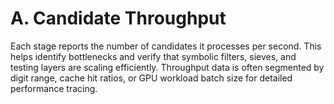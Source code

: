 # A. Candidate Throughput

Each stage reports the number of candidates it processes per second. This helps identify bottlenecks and verify that symbolic filters, sieves, and testing layers are scaling efficiently. Throughput data is often segmented by digit range, cache hit ratios, or GPU workload batch size for detailed performance tracing.

